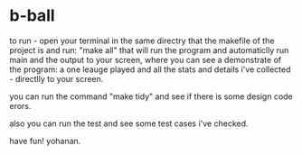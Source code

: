 # b-ball
to run - open your terminal in the same directry that the makefile of the project is and run:
"make all"
that will run the program and automaticlly run main and the output to your screen,
where you can see a demonstrate of the program:
a one leauge played and all the stats and details i've collected - directlly to your screen.

you can run the command
"make tidy"
and see if there is some design code erors.

also you can run the test and see some test cases i've checked.

have fun!
yohanan.
